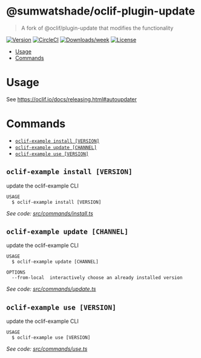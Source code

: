 @sumwatshade/oclif-plugin-update
====================

> A fork of @oclif/plugin-update that modifies the functionality

[![Version](https://img.shields.io/npm/v/@oclif/plugin-update.svg)](https://npmjs.org/package/@sumwatshade/oclif-plugin-update)
[![CircleCI](https://circleci.com/gh/oclif/plugin-update/tree/master.svg?style=shield)](https://circleci.com/gh/sumwatshade/plugin-update/tree/master)
[![Downloads/week](https://img.shields.io/npm/dw/@oclif/plugin-update.svg)](https://npmjs.org/package/@sumwatshade/oclif-plugin-update)
[![License](https://img.shields.io/npm/l/@oclif/plugin-update.svg)](https://github.com/sumwatshade/plugin-update/blob/master/package.json)

<!-- toc -->
* [Usage](#usage)
* [Commands](#commands)
<!-- tocstop -->
# Usage
See https://oclif.io/docs/releasing.html#autoupdater

# Commands
<!-- commands -->
* [`oclif-example install [VERSION]`](#oclif-example-install-version)
* [`oclif-example update [CHANNEL]`](#oclif-example-update-channel)
* [`oclif-example use [VERSION]`](#oclif-example-use-version)

## `oclif-example install [VERSION]`

update the oclif-example CLI

```
USAGE
  $ oclif-example install [VERSION]
```

_See code: [src/commands/install.ts](https://github.com/sumwatshade/plugin-update/blob/v1.8.0/src/commands/install.ts)_

## `oclif-example update [CHANNEL]`

update the oclif-example CLI

```
USAGE
  $ oclif-example update [CHANNEL]

OPTIONS
  --from-local  interactively choose an already installed version
```

_See code: [src/commands/update.ts](https://github.com/sumwatshade/plugin-update/blob/v1.8.0/src/commands/update.ts)_

## `oclif-example use [VERSION]`

update the oclif-example CLI

```
USAGE
  $ oclif-example use [VERSION]
```

_See code: [src/commands/use.ts](https://github.com/sumwatshade/plugin-update/blob/v1.8.0/src/commands/use.ts)_
<!-- commandsstop -->
